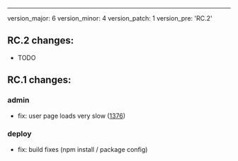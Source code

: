 ---
version_major: 6
version_minor: 4
version_patch: 1
version_pre: 'RC.2'

## RC.2 changes:

- TODO

## RC.1 changes:

### admin

- fix: user page loads very slow ([1376](https://github.com/leihs/leihs/issues/1376))

### deploy

- fix: build fixes (npm install / package config)

